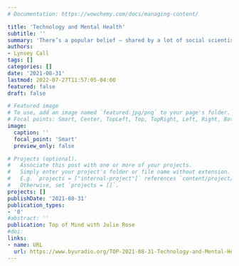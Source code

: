 ```yaml
---
# Documentation: https://wowchemy.com/docs/managing-content/

title: 'Technology and Mental Health'
subtitle: ''
summary: 'There’s a popular belief – shared by a lot of social scientists – that more time spent on social media and smart phones correlates to worse mental health – especially in young people. But University of Pittsburgh social worker and postdoctoral researcher Craig Sewall says most of those studies contain a fatal flaw that undermines the whole premise of social media causing depression and anxiety.'
authors:
- Lynsey Call
tags: []
categories: []
date: '2021-08-31'
lastmod: 2022-07-27T11:57:05-04:00
featured: false
draft: false

# Featured image
# To use, add an image named `featured.jpg/png` to your page's folder.
# Focal points: Smart, Center, TopLeft, Top, TopRight, Left, Right, BottomLeft, Bottom, BottomRight.
image: 
  caption: ''
  focal_point: 'Smart'
  preview_only: false

# Projects (optional).
#   Associate this post with one or more of your projects.
#   Simply enter your project's folder or file name without extension.
#   E.g. `projects = ["internal-project"]` references `content/project/deep-learning/index.md`.
#   Otherwise, set `projects = []`.
projects: []
publishDate: '2021-08-31'
publication_types:
- '0'
#abstract: ''
publication: Top of Mind with Julie Rose
#doi: 
links:
- name: URL
  url: https://www.byuradio.org/TOP-2021-08-31-Technology-and-Mental-Health
---
```

